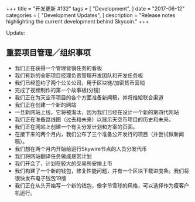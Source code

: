 +++
title = "开发更新 #132"
tags = [
    "Development",
]
date = "2017-06-12"
categories = [
    "Development Updates",
]
description = "Release notes highlighting the current development behind Skycoin."
+++

Update:

## 重要项目管理／组织事项

- 我们正在获得一个管理营销任务的看板
- 我们有新的全职项目经理负责管理开发团队和开发任务板
- 我们已经签约了两个公关公司，用于区块链/加密货币营销
- 完成了视频制作的第一个故事板(分镜)
- 我们正在为天空币项目的各个方面准备新闻稿，并将推給联合渠道
- 我们正在创建一个新的网站
- 一旦新网站上线，它将被淘汰，因为我们已经在设计一个新的第四代网站
- 我们正在准备路线图（过去和未来）以展示天空币项目的历史和未来。
- 我们正在网站上创建一个有关分发计划和方案的页面。
- 在接下来的两个月内，我们公布了三个准备公开发行的项目（并尝试做新闻稿）。
- 我们想在两个月内开始给运行Skywire节点的人员分发代币
- 我们将网站翻译任务做成悬赏计划
- 我们开会了，计划在较大的交易所安排上市
- 我们构建了一个新的钱包，修复性能问题，并有一个区块下载进度条。我们将很快发布电子钱包19版
- 我们正在从头开始写一个新的钱包，像字节雪球的风格，可以选择作为瘦客户机运行。
